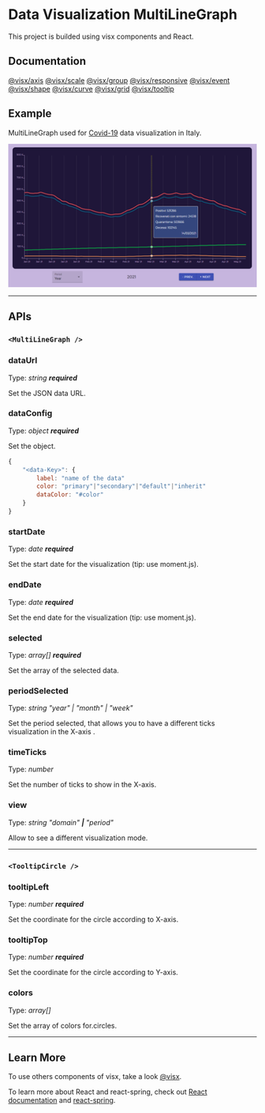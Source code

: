 # Data Visualization MultiLineGraph
This project is builded using visx components and React.

## Documentation
[@visx/axis](https://airbnb.io/visx/docs/axis) [@visx/scale](https://airbnb.io/visx/docs/scale) [@visx/group](https://airbnb.io/visx/docs/group) [@visx/responsive](https://airbnb.io/visx/docs/responsive) [@visx/event](https://airbnb.io/visx/docs/event) [@visx/shape](https://airbnb.io/visx/docs/shape) [@visx/curve](https://airbnb.io/visx/docs/curve) [@visx/grid](https://airbnb.io/visx/docs/grid)
[@visx/tooltip](https://airbnb.io/visx/docs/tooltip)

## Example
MultiLineGraph used for [Covid-19](https://github.com/pcm-dpc/COVID-19) data visualization in Italy.

![MultiLineGraph of the Covid](https://github.com/TuscioWang/covid19-data-visualization/blob/4401804c0cf691ed713528808addfd651b7cb56a/public/GraphCovid.PNG)
________________________________________________________________________________
## APIs
### `<MultiLineGraph />`
### dataUrl
Type: _string **required**_

Set the JSON data URL. 
### dataConfig
Type: _object **required**_

Set the object.
```js
{ 
    "<data-Key>": {
        label: "name of the data"
        color: "primary"|"secondary"|"default"|"inherit"
        dataColor: "#color"
    }
}
```
### startDate
Type: _date **required**_

Set the start date for the visualization (tip: use moment.js).
### endDate
Type: _date **required**_

Set the end date for the visualization (tip: use moment.js).
### selected
Type: _array[] **required**_

Set the array of the selected data.
### periodSelected
Type: _string "year" | "month" | "week"_

Set the period selected, that allows you to have a different ticks visualization in the X-axis .
### timeTicks
Type: _number_

Set the number of ticks to show in the X-axis.
### view
Type: _string "domain" **|** "period"_

Allow to see a different visualization mode.
________________________________________________________________________________
### `<TooltipCircle />`
### tooltipLeft
Type: _number **required**_

Set the coordinate for the circle according to X-axis.
### tooltipTop
Type: _number **required**_

Set the coordinate for the circle according to Y-axis.
### colors
Type: _array[]_

Set the array of colors for.circles.
________________________________________________________________________________
## Learn More
To use others components of visx, take a look [@visx](https://github.com/airbnb/visx).

To learn more about React and react-spring, check out [React documentation](https://reactjs.org/) and [react-spring](https://react-spring.io/).
